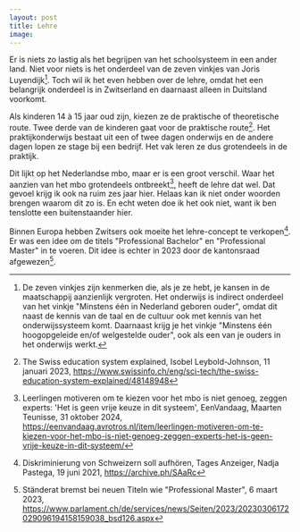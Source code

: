 ```yaml
---
layout: post
title: Lehre
image:
---
```


Er is niets zo lastig als het begrijpen van het schoolsysteem in een ander land. Niet voor niets is het onderdeel van de zeven vinkjes van Joris Luyendijk[^1]. Toch wil ik het even hebben over de lehre, omdat het een belangrijk onderdeel is in Zwitserland en daarnaast alleen in Duitsland voorkomt.

Als kinderen 14 à 15 jaar oud zijn, kiezen ze de praktische of theoretische route. Twee derde van de kinderen gaat voor de praktische route[^2]. Het praktijkonderwijs bestaat uit een of twee dagen onderwijs en de andere dagen lopen ze stage bij een bedrijf. Het vak leren ze dus grotendeels in de praktijk.

Dit lijkt op het Nederlandse mbo, maar er is een groot verschil. Waar het aanzien van het mbo grotendeels ontbreekt[^5], heeft de lehre dat wel. Dat gevoel krijg ik ook na ruim zes jaar hier. Helaas kan ik niet onder woorden brengen waarom dit zo is. En echt weten doe ik het ook niet, want ik ben tenslotte een buitenstaander hier.

Binnen Europa hebben Zwitsers ook moeite het lehre-concept te verkopen[^3]. Er was een idee om de titels "Professional Bachelor" en "Professional Master" in te voeren. Dit idee is echter in 2023 door de kantonsraad afgewezen[^4].

[^1]: De zeven vinkjes zijn kenmerken die, als je ze hebt, je kansen in de maatschappij aanzienlijk vergroten. Het onderwijs is indirect onderdeel van het vinkje "Minstens één in Nederland geboren ouder", omdat dit naast de kennis van de taal en de cultuur ook met kennis van het onderwijssysteem komt. Daarnaast krijg je het vinkje "Minstens één hoogopgeleide en/of welgestelde ouder", ook als een van je ouders in het onderwijs werkt.
[^2]: The Swiss education system explained, Isobel Leybold-Johnson, 11 januari 2023, <https://www.swissinfo.ch/eng/sci-tech/the-swiss-education-system-explained/48148948>
[^3]: Diskriminierung von Schweizern soll aufhören, Tages Anzeiger, Nadja Pastega, 19 juni 2021, <https://archive.ph/SAaRc>
[^4]: Ständerat bremst bei neuen Titeln wie "Professional Master", 6 maart 2023, <https://www.parlament.ch/de/services/news/Seiten/2023/20230306172029096194158159038_bsd126.aspx>
[^5]: Leerlingen motiveren om te kiezen voor het mbo is niet genoeg, zeggen experts: 'Het is geen vrije keuze in dit systeem', EenVandaag, Maarten Teunisse, 31 oktober 2024, <https://eenvandaag.avrotros.nl/item/leerlingen-motiveren-om-te-kiezen-voor-het-mbo-is-niet-genoeg-zeggen-experts-het-is-geen-vrije-keuze-in-dit-systeem/>
